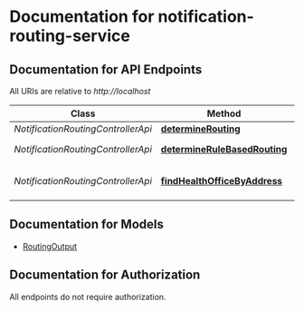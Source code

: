 # Documentation for notification-routing-service

<a name="documentation-for-api-endpoints"></a>
## Documentation for API Endpoints

All URIs are relative to *http://localhost*

| Class | Method | HTTP request | Description |
|------------ | ------------- | ------------- | -------------|
| *NotificationRoutingControllerApi* | [**determineRouting**](Apis/NotificationRoutingControllerApi.md#determinerouting) | **POST** /routing |  |
*NotificationRoutingControllerApi* | [**determineRuleBasedRouting**](Apis/NotificationRoutingControllerApi.md#determinerulebasedrouting) | **POST** /routing/v2 |  |
*NotificationRoutingControllerApi* | [**findHealthOfficeByAddress**](Apis/NotificationRoutingControllerApi.md#findhealthofficebyaddress) | **GET** /routing/health-office |  |


<a name="documentation-for-models"></a>
## Documentation for Models

 - [RoutingOutput](./Models/RoutingOutput.md)


<a name="documentation-for-authorization"></a>
## Documentation for Authorization

All endpoints do not require authorization.
